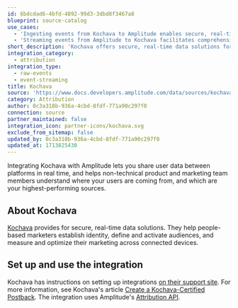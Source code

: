 ```yaml
---
id: 6bdcdad6-4bfd-4892-99d3-3dbd8f3467a8
blueprint: source-catalog
use_cases:
  - 'Ingesting events from Kochava to Amplitude enables secure, real-time data solutions for people-based marketers, enhancing their understanding and targeting of specific cohorts effectively.'
  - 'Streaming events from Amplitude to Kochava facilitates comprehensive insights into user behavior and engagement, empowering marketers to optimize their mobile marketing strategies and maximize ROI with accurate and up-to-date data synchronization..'
short_description: 'Kochava offers secure, real-time data solutions for people-based marketers, helping them understand and reach their target audiences effectively.'
integration_category:
  - attribution
integration_type:
  - raw-events
  - event-streaming
title: Kochava
source: 'https://www.docs.developers.amplitude.com/data/sources/kochava'
category: Attribution
author: 0c3a318b-936a-4cbd-8fdf-771a90c297f0
connection: source
partner_maintained: false
integration_icon: partner-icons/kochava.svg
exclude_from_sitemap: false
updated_by: 0c3a318b-936a-4cbd-8fdf-771a90c297f0
updated_at: 1713825430
---
```

Integrating Kochava with Amplitude lets you share user data between platforms in real time, and helps non-technical product and marketing team members understand where your users are coming from, and which are your highest-performing sources.

## About Kochava

[Kochava](https://www.kochava.com/) provides for secure, real-time data solutions. They help people-based marketers establish identity, define and activate audiences, and measure and optimize their marketing across connected devices.

## Set up and use the integration


Kochava has instructions on setting up integrations [on their support site](https://support.kochava.com/). For more information, see Kochava's article [Create a Kochava-Certified Postback](https://support.kochava.com/campaign-management/create-a-kochava-certified-postback/). The integration uses Amplitude's [Attribution API](/docs/apis/attribution-api).